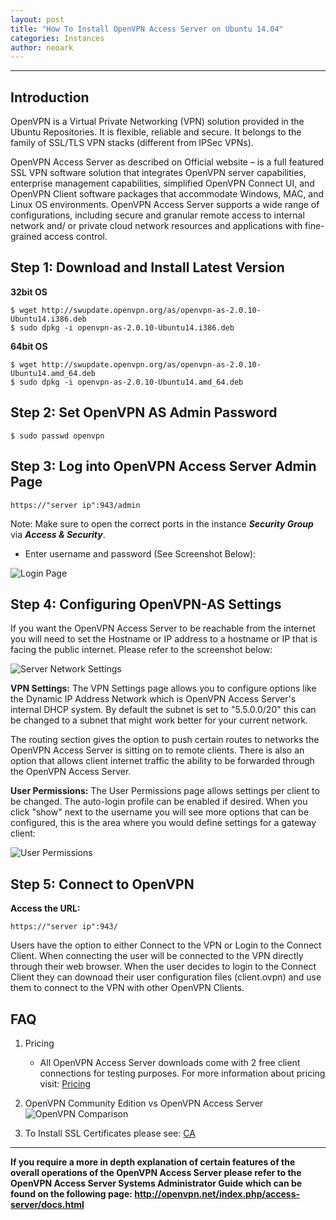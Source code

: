 ```yaml
---
layout: post
title: "How To Install OpenVPN Access Server on Ubuntu 14.04"
categories: Instances
author: neoark
---
```

----------
Introduction
------------

OpenVPN is a Virtual Private Networking (VPN) solution provided in the Ubuntu Repositories. It is flexible, reliable and secure. It belongs to the family of SSL/TLS VPN stacks (different from IPSec VPNs).

OpenVPN Access Server as described on Official website – is a full featured SSL VPN software solution that integrates OpenVPN server capabilities, enterprise management capabilities, simplified OpenVPN Connect UI, and OpenVPN Client software packages that accommodate Windows, MAC, and Linux OS environments.  OpenVPN Access Server supports  a wide range of configurations, including secure and granular remote access to internal network and/ or private cloud network resources and applications with fine-grained access control.

Step 1: Download and Install Latest Version
-------------------------------------------

**32bit OS**

    $ wget http://swupdate.openvpn.org/as/openvpn-as-2.0.10-Ubuntu14.i386.deb
    $ sudo dpkg -i openvpn-as-2.0.10-Ubuntu14.i386.deb
   
  **64bit OS**

    $ wget http://swupdate.openvpn.org/as/openvpn-as-2.0.10-Ubuntu14.amd_64.deb
    $ sudo dpkg -i openvpn-as-2.0.10-Ubuntu14.amd_64.deb

Step 2: Set OpenVPN AS Admin Password
-------------------------------------

    $ sudo passwd openvpn

Step 3: Log into OpenVPN Access Server Admin Page
-------------------------------------------------

    https://"server ip":943/admin

Note: Make sure to open the correct ports in the instance ***Security Group*** via ***Access & Security***.

 - Enter username and password (See Screenshot Below):

![Login Page](/kb/images/2014-09-25-how-to-install-openvpn-access-server-on-ubuntu-14.04/openvpn1.jpg)

Step 4: Configuring OpenVPN-AS Settings
-------------------------------------------

If you want the OpenVPN Access Server to be reachable from the internet you will need to set the Hostname or IP address to a hostname or IP that is facing the public internet. Please refer to the screenshot below:

![Server Network Settings](/kb/images/2014-09-25-how-to-install-openvpn-access-server-on-ubuntu-14.04/openvpn2.jpg)

**VPN Settings:**
The VPN Settings page allows you to configure options like the Dynamic IP Address Network which is OpenVPN Access Server's internal DHCP system. By default the subnet is set to "5.5.0.0/20" this can be changed to a subnet that might work better for your current network.

The routing section gives the option to push certain routes to networks the OpenVPN Access Server is sitting on to remote clients.
There is also an option that allows client internet traffic the ability to be forwarded through the OpenVPN Access Server.

**User Permissions:**
The User Permissions page allows settings per client to be changed. The auto-login profile can be enabled if desired. When you click "show" next to the username you will see more options that can be configured, this is the area where you would define settings for a gateway client: 

![User Permissions](/kb/images/2014-09-25-how-to-install-openvpn-access-server-on-ubuntu-14.04/openvpn3.jpg)

Step 5: Connect to OpenVPN
---------------------------------
**Access the URL:**

    https://"server ip":943/

Users have the option to either Connect to the VPN or Login to the Connect Client. When connecting the user will be connected to the VPN directly through their web browser. When the user decides to login to the Connect Client they can downoad their user configuration files (client.ovpn) and use them to connect to the VPN with other OpenVPN Clients.

FAQ
---

 1. Pricing
	- All OpenVPN Access Server downloads come with 2 free client connections for testing purposes.
For more information about pricing visit: [Pricing](https://openvpn.net/index.php/access-server/pricing.html)

 2. OpenVPN Community Edition vs OpenVPN Access Server
![OpenVPN Comparison](/kb/images/2014-09-25-how-to-install-openvpn-access-server-on-ubuntu-14.04/openvpn4.png)

 3. To Install SSL Certificates please see: [CA](https://openvpn.net/index.php/access-server/docs/admin-guides/175-how-to-replace-the-access-server-private-key-and-certificate.html)

----------


**If you require a more in depth explanation of certain features of the overall operations of the OpenVPN Access Server please refer to the OpenVPN Access Server Systems Administrator Guide which can be found on the following page: http://openvpn.net/index.php/access-server/docs.html**
